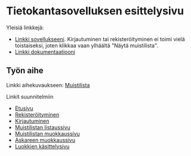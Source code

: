 # Tietokantasovelluksen esittelysivu

Yleisiä linkkejä:

* [Linkki sovellukseeni](http://thtbjork.users.cs.helsinki.fi/tsoha/). Kirjautuminen tai rekisteröityminen ei toimi vielä toistaiseksi, joten klikkaa vaan ylhäältä "Näytä muistilista".
* [Linkki dokumentaatiooni](https://github.com/tiiabjork/Tsoha-Bootstrap/blob/master/doc/dokumentaatio.pdf)



## Työn aihe

Linkki aihekuvaukseen: [Muistilista](http://advancedkittenry.github.io/suunnittelu_ja_tyoymparisto/aiheet/Muistilista.html) 

Linkit suunnitelmiin
* [Etusivu](http://thtbjork.users.cs.helsinki.fi/tsoha/suunnitelma/etusivu)
* [Rekisteröityminen](http://thtbjork.users.cs.helsinki.fi/tsoha/suunnitelma/rekisteroityminen)
* [Kirjautuminen](http://thtbjork.users.cs.helsinki.fi/tsoha/suunnitelma/kirjautuminen)
* [Muistilistan listaussivu](http://thtbjork.users.cs.helsinki.fi/tsoha/suunnitelma/nayta_askareet)
* [Muistilistan muokkaussivu](http://thtbjork.users.cs.helsinki.fi/tsoha/suunnitelma/muokkaa_askareita)
* [Askareen muokkaussivu](http://thtbjork.users.cs.helsinki.fi/tsoha/suunnitelma/muokkaa_askareita/1)
* [Luokkien käsittelysivu](http://thtbjork.users.cs.helsinki.fi/tsoha/suunnitelma/luokat)

